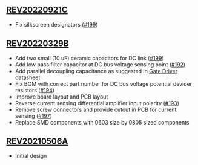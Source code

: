 
## [REV20220921C](https://github.com/Severson-Group/AMDC-Hardware/tree/uInverter_revB/Accessories/ExpansionBoard_uInverter/REV20220921C)

- Fix silkscreen designators ([#199](https://github.com/Severson-Group/AMDC-Hardware/issues/216))

## [REV20220329B](https://github.com/Severson-Group/AMDC-Hardware/tree/uInverter_revB/Accessories/ExpansionBoard_uInverter/REV20220329B)

- Add two small (10 uF) ceramic capacitors for DC link ([#199](https://github.com/Severson-Group/AMDC-Hardware/issues/199))
- Add low pass filter capacitor at DC bus voltage sensing point ([#192](https://github.com/Severson-Group/AMDC-Hardware/issues/192))
- Add parallel decoupling capacitance as suggested in [Gate Driver](https://www.digikey.com/en/products/detail/ixys-integrated-circuits-division/IXDN614CI/2424705) datasheet
- Fix BOM with correct part number for DC bus voltage potential devider resistors ([#194](https://github.com/Severson-Group/AMDC-Hardware/issues/194))
- Improve board layout and PCB layout
- Reverse current sensing differential amplifier input polarity ([#193](https://github.com/Severson-Group/AMDC-Hardware/issues/193))
- Remove screw connectors and provide cutout in PCB for current sensing ([#197](https://github.com/Severson-Group/AMDC-Hardware/issues/197))
- Replace SMD components with 0603 size by 0805 sized components
 

## [REV20210506A](https://github.com/Severson-Group/AMDC-Hardware/tree/uInverter_revB_Sch/Accessories/ExpansionBoard_uInverter/REV20210506A)

- Initial design
